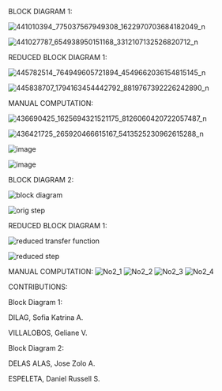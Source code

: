 
BLOCK DIAGRAM 1:

![441010394_775037567949308_1622970703684182049_n](https://github.com/trinadilag/CSE_BlockDiagramAlgebra_BSME_ME-4205_Group12_2024/assets/159035926/2462e4a1-0db8-4630-8938-3aa93258c4f2)

![441027787_654938950151168_3312107132526820712_n](https://github.com/trinadilag/CSE_BlockDiagramAlgebra_BSME_ME-4205_Group12_2024/assets/159035926/8de0f7fa-ea2b-4675-8434-4149003dd2df)

REDUCED BLOCK DIAGRAM 1:

![445782514_764949605721894_4549662036154815145_n](https://github.com/trinadilag/CSE_BlockDiagramAlgebra_BSME_ME-4205_Group12_2024/assets/159030152/89f3f5cf-4e52-4fee-aabb-b55a10b71954)

![445838707_1794163454442792_8819767392226242890_n](https://github.com/trinadilag/CSE_BlockDiagramAlgebra_BSME_ME-4205_Group12_2024/assets/159030152/15ae6211-c735-4ac9-ba78-d544d8011e56)

MANUAL COMPUTATION:

![436690425_1625694321521175_8126060420722057487_n](https://github.com/trinadilag/CSE_BlockDiagramAlgebra_BSME_ME-4205_Group12_2024/assets/159035926/ad251877-1350-446d-88b7-0d538eef96aa)

![436421725_265920466615167_5413525230962615288_n](https://github.com/trinadilag/CSE_BlockDiagramAlgebra_BSME_ME-4205_Group12_2024/assets/159035926/5da65512-f5c3-4342-be7a-65b5d378981d)

![image](https://github.com/trinadilag/CSE_BlockDiagramAlgebra_BSME_ME-4205_Group12_2024/assets/159030152/b55ed350-ca60-4c9d-bfda-525c1023c121)

![image](https://github.com/trinadilag/CSE_BlockDiagramAlgebra_BSME_ME-4205_Group12_2024/assets/159030152/62ea0006-7086-4cda-a196-a5596142dcc0)


BLOCK DIAGRAM 2:

![block diagram](https://github.com/zolobsu/CSE_BlockDiagramAlgebra_BSME_ME-4205_Group12_2024/assets/160817849/7b91daf0-4ddb-4f08-b5d2-bce8400f473a)

![orig step](https://github.com/zolobsu/CSE_BlockDiagramAlgebra_BSME_ME-4205_Group12_2024/assets/160817849/a81624f6-08f1-461e-abe0-afc716e12073)

REDUCED BLOCK DIAGRAM 1:

![reduced transfer function](https://github.com/zolobsu/CSE_BlockDiagramAlgebra_BSME_ME-4205_Group12_2024/assets/160817849/a381fb99-be71-49ba-be2a-3330e741a41b)

![reduced step](https://github.com/zolobsu/CSE_BlockDiagramAlgebra_BSME_ME-4205_Group12_2024/assets/160817849/a45a64d6-1ff7-4865-8754-5a39be4d02b9)

MANUAL COMPUTATION:
![No2_1](https://github.com/trinadilag/CSE_BlockDiagramAlgebra_BSME_ME-4205_Group12_2024/assets/159038194/3dda7c5e-a835-459f-8cc8-e4c2ff947dc7)
![No2_2](https://github.com/trinadilag/CSE_BlockDiagramAlgebra_BSME_ME-4205_Group12_2024/assets/159038194/570da38c-250f-4db8-83a6-d40d803da051)
![No2_3](https://github.com/trinadilag/CSE_BlockDiagramAlgebra_BSME_ME-4205_Group12_2024/assets/159038194/32a29453-def2-4101-abcc-a1dfd03f3716)
![No2_4](https://github.com/trinadilag/CSE_BlockDiagramAlgebra_BSME_ME-4205_Group12_2024/assets/159038194/1c4d372f-9098-4b0c-b861-8ec4a00ef5f7)

CONTRIBUTIONS:

Block Diagram 1:

DILAG, Sofia Katrina A.

VILLALOBOS, Geliane V.


Block Diagram 2:

DELAS ALAS, Jose Zolo A.

ESPELETA, Daniel Russell S.
